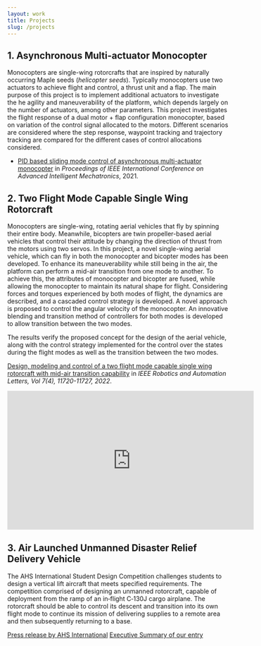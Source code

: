 ```yaml
---
layout: work
title: Projects
slug: /projects
---
```

## 1. Asynchronous Multi-actuator Monocopter
Monocopters are single-wing rotorcrafts that are inspired by naturally occurring Maple seeds (_helicopter seeds_). Typically monocopters use two actuators to achieve flight and control, a thrust unit and a flap. The main purpose of this project is to implement additional actuators to investigate the he agility and maneuverability of the platform, which depends largely on the number of actuators, among other parameters. This project investigates the flight response of a dual motor + flap configuration monocopter, based on variation of the control signal allocated to the motors. Different scenarios are considered where the step response, waypoint tracking and trajectory tracking are compared for the different cases of control allocations considered.

- [PID based sliding mode control of asynchronous multi-actuator monocopter](https://ieeexplore.ieee.org/document/9517541) in _Proceedings of IEEE International Conference on Advanced Intelligent Mechatronics_, 2021. 

<!-- <iframe width="560" height="315" src="" title="YouTube video player" frameborder="0" allow="accelerometer; autoplay; clipboard-write; encrypted-media; gyroscope; picture-in-picture" allowfullscreen></iframe> -->

## 2. Two Flight Mode Capable Single Wing Rotorcraft

Monocopters are single-wing, rotating aerial vehicles that fly by spinning their entire body. Meanwhile, bicopters are twin propeller-based aerial vehicles that control their attitude by changing the direction of thrust from the motors using two servos. In this project, a novel single-wing aerial vehicle, which can fly in both the monocopter and bicopter modes has been developed. To enhance its maneuverability while still being in the air, the platform can perform a mid-air transition from one mode to another. To achieve this, the attributes of monocopter and bicopter are fused, while allowing the monocopter to maintain its natural shape for flight. Considering forces and torques experienced by both modes of flight, the dynamics are described, and a cascaded control strategy is developed. A novel approach is proposed to control the angular velocity of the monocopter. An innovative blending and transition method of controllers for both modes is developed to allow transition between the two modes.

The results verify the proposed concept for the design of the aerial vehicle, along with the control strategy implemented for the control over the states during the flight modes as well as the transition between the two modes.

[Design, modeling and control of a two flight mode capable single wing rotorcraft with mid-air transition capability](https://doi.org/10.1109/LRA.2022.3205454) in _IEEE Robotics and Automation Letters, Vol 7(4), 11720-11727, 2022_.

<iframe width="560" height="315" src="https://www.youtube.com/embed/BWV7EI70_WI" title="YouTube video player" frameborder="0" allow="accelerometer; autoplay; clipboard-write; encrypted-media; gyroscope; picture-in-picture" allowfullscreen></iframe>

## 3. Air Launched Unmanned Disaster Relief Delivery Vehicle
The AHS International Student Design Competition challenges students to design a vertical lift aircraft that meets specified requirements.
The competition comprised of designing an unmanned rotorcraft, capable of deployment from the ramp of an in‑flight C‑130J cargo airplane.
The rotorcraft should be able to control its descent and transition into its own flight mode to continue its mission of delivering supplies to a remote area and then subsequently returning to a base.

[Press release by AHS International](https://vtol.org/news/2016-student-design-winners)
[Executive Summary of our entry](https://vtol.org/files/dmfile/3rdGraduate_PolitechMilano_FenixExecSummary2.pdf)
